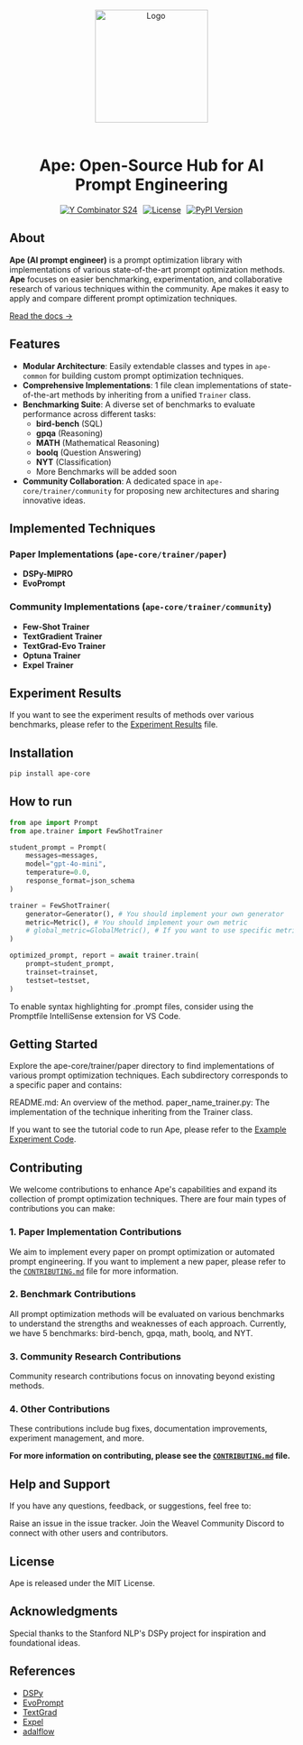 <div align="center">
    <a href="https://www.weavel.ai/ape">
        <img src="https://www.dropbox.com/scl/fi/h7e7lunf2x8g0teeqlrlt/Ape-Logo.png?rlkey=fc9fzxye4mls00cluv08f4vus&st=pfjsapa3&raw=1" title="Logo" style="width:200px; padding: 20px;" />
    </a>
    <h1>Ape: Open-Source Hub for AI Prompt Engineering</h1>
    <div style="display: flex; justify-content: center; gap: 10px;">
        <a href="https://www.ycombinator.com/companies/weavel">
            <img
                src="https://img.shields.io/badge/Y%20Combinator-S24-orange?style=flat-square"
                alt="Y Combinator S24"
            />
        </a>
        <a href="https://github.com/weavel-ai/Ape/blob/main/LICENSE" target="_blank">
            <img src="https://img.shields.io/pypi/l/ape-common.svg" alt="License" />
        </a>
        <a href="https://pypi.org/project/ape-core" target="_blank">
            <img src="https://img.shields.io/pypi/v/ape-core.svg" alt="PyPI Version"/>
        </a>
    </div>
</div>

## About

**Ape (AI prompt engineer)** is a prompt optimization library with implementations of various state-of-the-art prompt optimization methods.  
**Ape** focuses on easier benchmarking, experimentation, and collaborative research of various techniques within the community. Ape makes it easy to apply and compare different prompt optimization techniques.

[Read the docs →](https://ape-prompt.vercel.app)

## Features

- **Modular Architecture**: Easily extendable classes and types in `ape-common` for building custom prompt optimization techniques.
- **Comprehensive Implementations**: 1 file clean implementations of state-of-the-art methods by inheriting from a unified `Trainer` class.
- **Benchmarking Suite**: A diverse set of benchmarks to evaluate performance across different tasks:
  - **bird-bench** (SQL)
  - **gpqa** (Reasoning)
  - **MATH** (Mathematical Reasoning)
  - **boolq** (Question Answering)
  - **NYT** (Classification)
  - More Benchmarks will be added soon
- **Community Collaboration**: A dedicated space in `ape-core/trainer/community` for proposing new architectures and sharing innovative ideas.

## Implemented Techniques

### Paper Implementations (`ape-core/trainer/paper`)

- **DSPy-MIPRO**
- **EvoPrompt**

### Community Implementations (`ape-core/trainer/community`)

- **Few-Shot Trainer**
- **TextGradient Trainer**
- **TextGrad-Evo Trainer**
- **Optuna Trainer**
- **Expel Trainer**

## Experiment Results

If you want to see the experiment results of methods over various benchmarks, please refer to the [Experiment Results](./experiments/benchmarks/RESULT.md) file.

## Installation

```bash
pip install ape-core
```

## How to run

```python
from ape import Prompt
from ape.trainer import FewShotTrainer

student_prompt = Prompt(
    messages=messages,
    model="gpt-4o-mini",
    temperature=0.0,
    response_format=json_schema
)

trainer = FewShotTrainer(
    generator=Generator(), # You should implement your own generator
    metric=Metric(), # You should implement your own metric
    # global_metric=GlobalMetric(), # If you want to use specific metric like MICRO-F1, you should implement your own global metric
)

optimized_prompt, report = await trainer.train(
    prompt=student_prompt,
    trainset=trainset,
    testset=testset,
)
```

To enable syntax highlighting for .prompt files, consider using the Promptfile IntelliSense extension for VS Code.

## Getting Started

Explore the ape-core/trainer/paper directory to find implementations of various prompt optimization techniques. Each subdirectory corresponds to a specific paper and contains:

README.md: An overview of the method.
paper_name_trainer.py: The implementation of the technique inheriting from the Trainer class.

If you want to see the tutorial code to run Ape, please refer to the [Example Experiment Code](./experiments/EXAMPLE_EXPERIMENT.ipynb).

## Contributing

We welcome contributions to enhance Ape's capabilities and expand its collection of prompt optimization techniques. There are four main types of contributions you can make:

### 1. Paper Implementation Contributions

We aim to implement every paper on prompt optimization or automated prompt engineering.
If you want to implement a new paper, please refer to the [`CONTRIBUTING.md`](CONTRIBUTING.md) file for more information.

### 2. Benchmark Contributions

All prompt optimization methods will be evaluated on various benchmarks to understand the strengths and weaknesses of each approach.
Currently, we have 5 benchmarks: bird-bench, gpqa, math, boolq, and NYT.

### 3. Community Research Contributions

Community research contributions focus on innovating beyond existing methods.

### 4. Other Contributions

These contributions include bug fixes, documentation improvements, experiment management, and more.

**For more information on contributing, please see the [`CONTRIBUTING.md`](CONTRIBUTING.md) file.**

## Help and Support

If you have any questions, feedback, or suggestions, feel free to:

Raise an issue in the issue tracker.
Join the Weavel Community Discord to connect with other users and contributors.

## License

Ape is released under the MIT License.

## Acknowledgments

Special thanks to the Stanford NLP's DSPy project for inspiration and foundational ideas.

## References

- [DSPy](https://github.com/stanfordnlp/DSPy)
- [EvoPrompt](https://arxiv.org/abs/2309.08532)
- [TextGrad](https://github.com/microsoft/TextGrad)
- [Expel](https://arxiv.org/abs/2308.10144)
- [adalflow](https://github.com/SylphAI-Inc/AdalFlow)
